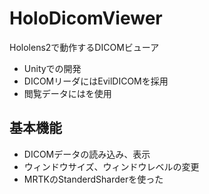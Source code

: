 # HoloDicomViewer
Hololens2で動作するDICOMビューア

- Unityでの開発
- DICOMリーダにはEvilDICOMを採用
- 閲覧データにはを使用


## 基本機能
- DICOMデータの読み込み、表示
- ウィンドウサイズ、ウィンドウレベルの変更
- MRTKのStanderdSharderを使った
